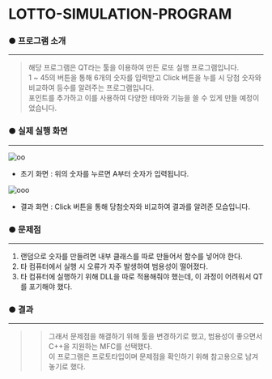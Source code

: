 # LOTTO-SIMULATION-PROGRAM


### ● 프로그램 소개
---
  >해당 프로그램은 QT라는 툴을 이용하여 만든 로또 실행 프로그램입니다.  
  1 ~ 45의 버튼을 통해 6개의 숫자를 입력받고 Click 버튼을 누를 시 당첨 숫자와 비교하여 등수를 알려주는 프로그램입니다.  
  포인트를 추가하고 이를 사용하여 다양한 테마와 기능을 쓸 수 있게 만들 예정이었습니다.  
   
### ● 실제 실행 화면
 ---
 ![oo](https://user-images.githubusercontent.com/101317590/171852025-1ee82e35-da3e-4698-b2f2-89eddba0623d.png)
 
- 초기 화면 : 위의 숫자를 누르면 A부터 숫자가 입력됩니다.

![ooo](https://user-images.githubusercontent.com/101317590/171852137-ae2cdd5e-d562-428e-95fc-31c461b7e2f2.png)

- 결과 화면 : Click 버튼을 통해 당첨숫자와 비교하여 결과를 알려준 모습입니다.  
   
### ● 문제점
 ---
 1. 랜덤으로 숫자를 만들려면 내부 클래스를 따로 만들어서 함수를 넣어야 한다.
 2. 타 컴퓨터에서 실행 시 오류가 자주 발생하여 범용성이 떨어졌다.
 3. 타 컴퓨터에 실행하기 위해 DLL을 따로 적용해줘야 했는데, 이 과정이 어려워서 QT를 포기해야 했다.
  
### ● 결과
---
 >> 그래서 문제점을 해결하기 위해 툴을 변경하기로 했고, 범용성이 좋으면서 C++을 지원하는 MFC를 선택했다.  
  이 프로그램은 프로토타입이며 문제점을 확인하기 위해 참고용으로 남겨 놓기로 했다.
 
